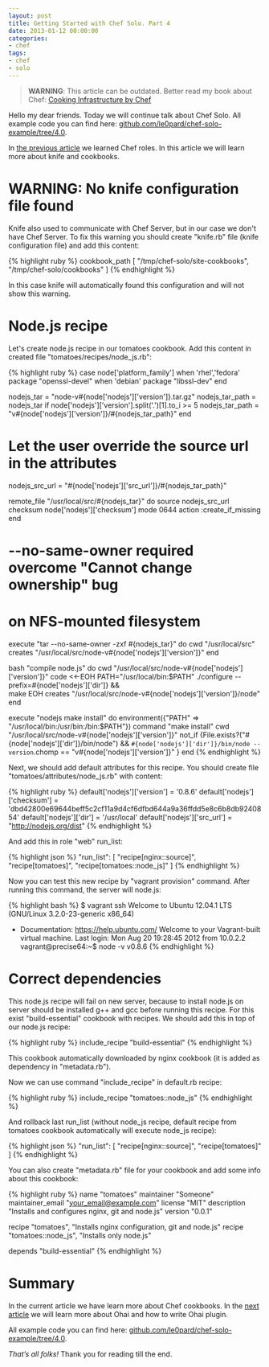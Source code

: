 ```yaml
---
layout: post
title: Getting Started with Chef Solo. Part 4
date: 2013-01-12 00:00:00
categories:
- chef
tags:
- chef
- solo
---
```


> **WARNING**: This article can be outdated. Better read my book about Chef: [Cooking Infrastructure by Chef](http://chef.leopard.in.ua/)

Hello my dear friends. Today we will continue talk about Chef Solo. All example code you can find here: [github.com/le0pard/chef-solo-example/tree/4.0](https://github.com/le0pard/chef-solo-example/tree/4.0).

In [the previous article](/2013/01/07/chef-solo-getting-started-part-3/) we learned Chef roles. In this article we will learn more about knife and cookbooks.

# WARNING: No knife configuration file found

Knife also used to communicate with Chef Server, but in our case we don't have Chef Server. To fix this warning you should create "knife.rb" file (knife configuration file) and add this content:

{% highlight ruby %}
cookbook_path             [ "/tmp/chef-solo/site-cookbooks",
                            "/tmp/chef-solo/cookbooks" ]
{% endhighlight %}

In this case knife will automatically found this configuration and will not show this warning.

# Node.js recipe

Let's create node.js recipe in our tomatoes cookbook. Add this content in created file "tomatoes/recipes/node_js.rb":

{% highlight ruby %}
case node['platform_family']
  when 'rhel','fedora'
    package "openssl-devel"
  when 'debian'
    package "libssl-dev"
end

nodejs_tar = "node-v#{node['nodejs']['version']}.tar.gz"
nodejs_tar_path = nodejs_tar
if node['nodejs']['version'].split('.')[1].to_i >= 5
  nodejs_tar_path = "v#{node['nodejs']['version']}/#{nodejs_tar_path}"
end
# Let the user override the source url in the attributes
nodejs_src_url = "#{node['nodejs']['src_url']}/#{nodejs_tar_path}"

remote_file "/usr/local/src/#{nodejs_tar}" do
  source nodejs_src_url
  checksum node['nodejs']['checksum']
  mode 0644
  action :create_if_missing
end

# --no-same-owner required overcome "Cannot change ownership" bug
# on NFS-mounted filesystem
execute "tar --no-same-owner -zxf #{nodejs_tar}" do
  cwd "/usr/local/src"
  creates "/usr/local/src/node-v#{node['nodejs']['version']}"
end

bash "compile node.js" do
  cwd "/usr/local/src/node-v#{node['nodejs']['version']}"
  code <<-EOH
    PATH="/usr/local/bin:$PATH"
    ./configure --prefix=#{node['nodejs']['dir']} && \
    make
  EOH
  creates "/usr/local/src/node-v#{node['nodejs']['version']}/node"
end

execute "nodejs make install" do
  environment({"PATH" => "/usr/local/bin:/usr/bin:/bin:$PATH"})
  command "make install"
  cwd "/usr/local/src/node-v#{node['nodejs']['version']}"
  not_if {File.exists?("#{node['nodejs']['dir']}/bin/node") && `#{node['nodejs']['dir']}/bin/node --version`.chomp == "v#{node['nodejs']['version']}" }
end
{% endhighlight %}

Next, we should add default attributes for this recipe. You should create file "tomatoes/attributes/node\_js.rb" with content:

{% highlight ruby %}
default['nodejs']['version'] = '0.8.6'
default['nodejs']['checksum'] = 'dbd42800e69644beff5c2cf11a9d4cf6dfbd644a9a36ffdd5e8c6b8db9240854'
default['nodejs']['dir'] = '/usr/local'
default['nodejs']['src_url'] = "http://nodejs.org/dist"
{% endhighlight %}

And add this in role "web" run\_list:

{% highlight json %}
"run_list": [
  "recipe[nginx::source]",
  "recipe[tomatoes]",
  "recipe[tomatoes::node_js]"
]
{% endhighlight %}

Now you can test this new recipe by "vagrant provision" command. After running this command, the server will node.js:

{% highlight bash %}
$ vagrant ssh
Welcome to Ubuntu 12.04.1 LTS (GNU/Linux 3.2.0-23-generic x86_64)

 * Documentation:  https://help.ubuntu.com/
Welcome to your Vagrant-built virtual machine.
Last login: Mon Aug 20 19:28:45 2012 from 10.0.2.2
vagrant@precise64:~$ node -v
v0.8.6
{% endhighlight %}

# Сorrect dependencies

This node.js recipe will fail on new server, because to install node.js on server should be installed g++ and gcc before running this recipe. For this exist "build-essential" cookbook with recipes. We should add this in top of our node.js recipe:

{% highlight ruby %}
include_recipe "build-essential"
{% endhighlight %}

This cookbook automatically downloaded by nginx cookbook (it is added as dependency in "metadata.rb").

Now we can use command "include_recipe" in default.rb recipe:

{% highlight ruby %}
include_recipe "tomatoes::node_js"
{% endhighlight %}

And rollback last run\_list (without node\_js recipe, default recipe from tomatoes cookbook automatically will execute node\_js recipe):

{% highlight json %}
"run_list": [
  "recipe[nginx::source]",
  "recipe[tomatoes]"
]
{% endhighlight %}

You can also create "metadata.rb" file for your cookbook and add some info about this cookbook:

{% highlight ruby %}
name              "tomatoes"
maintainer        "Someone"
maintainer_email  "your_email@example.com"
license           "MIT"
description       "Installs and configures nginx, git and node.js"
version           "0.0.1"

recipe "tomatoes", "Installs nginx configuration, git and node.js"
recipe "tomatoes::node_js", "Installs only node.js"

depends "build-essential"
{% endhighlight %}

# Summary

In the current article we have learn more about Chef cookbooks. In the [next article](/2013/01/26/chef-solo-getting-started-part-5/) we will learn more about Ohai and how to write Ohai plugin.

All example code you can find here: [github.com/le0pard/chef-solo-example/tree/4.0](https://github.com/le0pard/chef-solo-example/tree/4.0).

*That’s all folks!* Thank you for reading till the end.